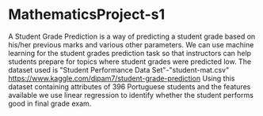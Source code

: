 # MathematicsProject-s1
A Student Grade Prediction is a way of predicting a student grade based on his/her previous marks and various other parameters. We can use machine learning for the student grades prediction task so that instructors can help students prepare for topics where student grades were predicted low. 
The dataset used is "Student Performance Data Set"-"student-mat.csv"
https://www.kaggle.com/dipam7/student-grade-prediction
Using this dataset containing attributes of 396 Portuguese students and the features available we use linear regression to identify whether the student performs good in final grade exam.
